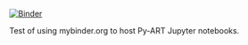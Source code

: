 [![Binder](http://mybinder.org/badge.svg)](http://mybinder.org/repo/jjhelmus/pyart_mybinder_test)

Test of using mybinder.org to host Py-ART Jupyter notebooks.
